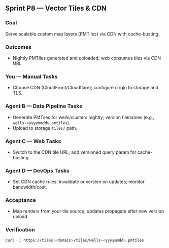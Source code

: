 ## Sprint P8 — Vector Tiles & CDN

### Goal
Serve scalable custom map layers (PMTiles) via CDN with cache-busting.

### Outcomes
- Nightly PMTiles generated and uploaded; web consumes tiles via CDN URL

### You — Manual Tasks
- Choose CDN (CloudFront/Cloudflare); configure origin to storage and TLS.

### Agent B — Data Pipeline Tasks
- Generate PMTiles for wells/clusters nightly; version filenames (e.g., `wells-<yyyymmdd>.pmtiles`).
- Upload to storage `tiles/` path.

### Agent C — Web Tasks
- Switch to the CDN tile URL; add versioned query param for cache-busting.

### Agent D — DevOps Tasks
- Set CDN cache rules; invalidate or version on updates; monitor bandwidth/cost.

### Acceptance
- Map renders from your tile source; updates propagate after new version upload.

### Verification
```bash
curl -I https://tiles.<domain>/tiles/wells-<yyyymmdd>.pmtiles
```


